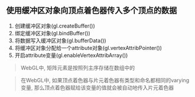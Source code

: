 ## 使用缓冲区对象向顶点着色器传入多个顶点的数据
1. 创建缓冲区对象(gl.createBuffer())
2. 绑定缓冲区对象(gl.bindBuffer())
3. 将数据写入缓冲区对象(gl.bufferData())
4. 将缓冲区对象分配给一个attribute对象(gl.vertexAttribPointer())
5. 开启attribute变量(gl.enableVertexAttribArray())

> WebGL中, 矩阵元素是按照列主序存储在数组中的

> 在WebGL中, 如果顶点着色器与片元着色器有类型和命名都相同的varying变量, 那么顶点着色器赋给该变量的值就会被自动地传入片元着色器
